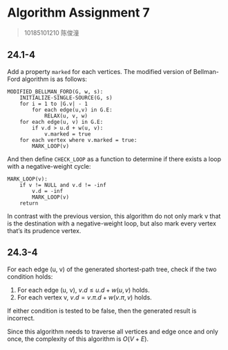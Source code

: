 # Algorithm Assignment 7

> 10185101210 陈俊潼

## 24.1-4

Add a property `marked` for each vertices. The modified version of Bellman-Ford algorithm is as follows:

```pseudocode
MODIFIED_BELLMAN_FORD(G, w, s):
	INITIALIZE-SINGLE-SOURCE(G, s)
	for i = 1 to |G.v| - 1
		for each edge(u,v) in G.E:
			RELAX(u, v, w)
    for each edge(u, v) in G.E:
    	if v.d > u.d + w(u, v):
    		v.marked = true
    for each vertex where v.marked = true:
    	MARK_LOOP(v)
```

And then define `CHECK_LOOP` as a function to determine if there exists a loop with a negative-weight cycle:

```
MARK_LOOP(v):
	if v != NULL and v.d != -inf
		v.d = -inf
		MARK_LOOP(v)
	return
```

In contrast with the previous version, this algorithm do not only mark v that is the destination with a negative-weight loop, but also mark every vertex that’s its prudence vertex.

## 24.3-4

For each edge (u, v) of the generated shortest-path tree, check if the two condition holds:

1. For each edge (u, v), $v.d \le u.d+ w(u, v)$ holds.
2. For each vertex v, $v.d = v.\pi.d + w(v.\pi, v)$ holds.

If either condition is tested to be false, then the generated result is incorrect. 

Since this algorithm needs to traverse all vertices and edge once and only once, the complexity of this algorithm is $O(V+E)$.